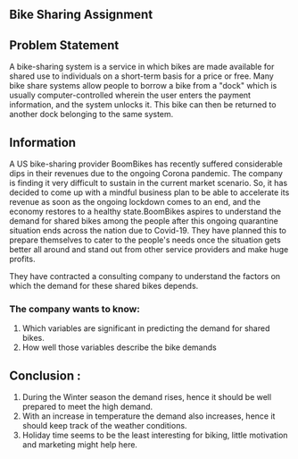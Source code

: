 ## Bike Sharing Assignment 
## Problem Statement
A bike-sharing system is a service in which bikes are made available for shared use to individuals on a short-term basis for a price or free. Many bike share systems allow people to borrow a bike from a "dock" which is usually computer-controlled wherein the user enters the payment information, and the system unlocks it. This bike can then be returned to another dock belonging to the same system.

## Information
A US bike-sharing provider BoomBikes has recently suffered considerable dips in their revenues due to the ongoing Corona pandemic. The company is finding it very difficult to sustain in the current market scenario. So, it has decided to come up with a mindful business plan to be able to accelerate its revenue as soon as the ongoing lockdown comes to an end, and the economy restores to a healthy state.BoomBikes aspires to understand the demand for shared bikes among the people after this ongoing quarantine situation ends across the nation due to Covid-19. They have planned this to prepare themselves to cater to the people's needs once the situation gets better all around and stand out from other service providers and make huge profits.

They have contracted a consulting company to understand the factors on which the demand for these shared bikes depends.
### The company wants to know:
1. Which variables are significant in predicting the demand for shared bikes.
2. How well those variables describe the bike demands

## Conclusion : 
1. During the Winter season the demand rises, hence it should be well prepared to meet the high demand.
2. With an increase in temperature the demand also increases, hence it should keep track of the weather conditions. 
3. Holiday time seems to be the least interesting for biking, little motivation and marketing might help here.
